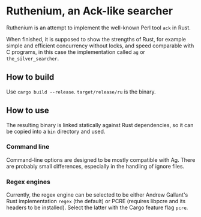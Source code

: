 # Ruthenium, an Ack-like searcher

Ruthenium is an attempt to implement the well-known Perl tool `ack` in Rust.

When finished, it is supposed to show the strengths of Rust, for example simple
and efficient concurrency without locks, and speed comparable with C programs,
in this case the implementation called `ag` or `the_silver_searcher`.

## How to build

Use `cargo build --release`.  `target/release/ru` is the binary.

## How to use

The resulting binary is linked statically against Rust dependencies, so it can
be copied into a `bin` directory and used.

### Command line

Command-line options are designed to be mostly compatible with Ag.  There are
probably small differences, especially in the handling of ignore files.

### Regex engines

Currently, the regex engine can be selected to be either Andrew Gallant's Rust
implementation `regex` (the default) or PCRE (requires libpcre and its headers
to be installed).  Select the latter with the Cargo feature flag `pcre`.
